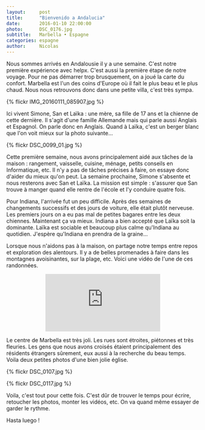 ```yaml
---
layout:     post
title:      "Bienvenido a Andalucia"
date:       2016-01-10 22:00:00
photo:      DSC_0176.jpg
subtitle:   Marbella • Espagne
categories: espagne
author:     Nicolas
---
```


Nous sommes arrivés en Andalousie il y a une semaine. C'est notre première expérience avec helpx.
C'est aussi la première étape de notre voyage. Pour ne pas démarrer trop brusquement, on a joué la
carte du confort. Marbella est l'un des coins d'Europe où il fait le plus beau et le plus chaud.
Nous nous retrouvons donc dans une petite villa, c'est très sympa.

{% flickr IMG_20160111_085907.jpg %}

Ici vivent Simone, San et Laïka : une mère, sa fille de 17 ans et la chienne de cette dernière.
Il s'agit d'une famille Allemande mais qui parle aussi Anglais et Espagnol. On parle donc en Anglais.
Quand à Laïka, c'est un berger blanc que l'on voit mieux sur la photo suivante...

{% flickr DSC_0099_01.jpg %}

Cette première semaine, nous avons principalement aidé aux tâches de la maison : rangement, vaisselle,
cuisine, ménage, petits conseils en Informatique, etc. Il n'y a pas de tâches précises à faire, on essaye
donc d'aider du mieux qu'on peut. La semaine prochaine, Simone s'absente et nous resterons
avec San et Laïka. La mission est simple : s'assurer que San trouve à manger quand elle rentre de
l'école et l'y conduire quatre fois.

Pour Indiana, l'arrivée fut un peu difficile. Après des semaines de changements successifs et des jours
de voiture, elle était plutôt nerveuse. Les premiers jours on a eu pas mal de petites bagares entre les deux
chiennes. Maintenant ça va mieux. Indiana a bien accepté que Laïka soit la dominante. Laïka est sociable
et beaucoup plus calme qu'Indiana au quotidien. J'espère qu'Indiana en prendra de la graine...

Lorsque nous n'aidons pas à la maison, on partage notre temps entre repos et exploration des alentours.
Il y a de belles promenades à faire dans les montagnes avoisinantes, sur la plage, etc. Voici une
vidéo de l'une de ces randonnées.

<center>
  <div class="embed-container">
    <iframe src="https://www.youtube.com/embed/44TvwY7fgTw" frameborder="0" allowfullscreen></iframe>
  </div>
</center>

Le centre de Marbella est très joli. Les rues sont étroites, piétonnes et très fleuries. Les gens
que nous avons croisés étaient principalement des résidents étrangers sûrement, eux aussi à la recherche
du beau temps. Voila deux petites photos d'une bien jolie église.

{% flickr DSC_0107.jpg %}

{% flickr DSC_0117.jpg %}

Voila, c'est tout pour cette fois. C'est dûr de trouver le temps pour écrire, retoucher les photos,
monter les vidéos, etc. On va quand même essayer de garder le rythme.

Hasta luego !
